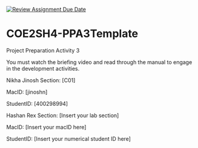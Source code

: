 [![Review Assignment Due Date](https://classroom.github.com/assets/deadline-readme-button-24ddc0f5d75046c5622901739e7c5dd533143b0c8e959d652212380cedb1ea36.svg)](https://classroom.github.com/a/gUachAgg)
# COE2SH4-PPA3Template
Project Preparation Activity 3

You must watch the briefing video and read through the manual to engage in the development activities.

Nikha Jinosh
Section: [C01]

MacID: [jinoshn]

StudentID: [400298994]


Hashan Rex
Section: [Insert your lab section]

MacID: [Insert your macID here]

StudentID: [Insert your numerical student ID here]
